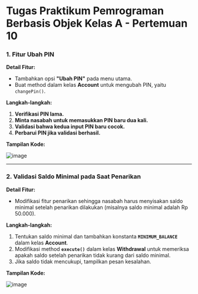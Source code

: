 # Tugas Praktikum Pemrograman Berbasis Objek Kelas A - Pertemuan 10


### 1. Fitur Ubah PIN

**Detail Fitur:**

- Tambahkan opsi **"Ubah PIN"** pada menu utama.
- Buat method dalam kelas **Account** untuk mengubah PIN, yaitu `changePin()`.

**Langkah-langkah:**

1. **Verifikasi PIN lama.**
2. **Minta nasabah untuk memasukkan PIN baru dua kali.**
3. **Validasi bahwa kedua input PIN baru cocok.**
4. **Perbarui PIN jika validasi berhasil.**

**Tampilan Kode:**

![image](https://github.com/user-attachments/assets/915e65e1-4738-41e4-8cf4-44374738f08d)

---

### 2. Validasi Saldo Minimal pada Saat Penarikan

**Detail Fitur:**

- Modifikasi fitur penarikan sehingga nasabah harus menyisakan saldo minimal setelah penarikan dilakukan (misalnya saldo minimal adalah Rp 50.000).

**Langkah-langkah:**

1. Tentukan saldo minimal dan tambahkan konstanta **`MINIMUM_BALANCE`** dalam kelas **Account**.
2. Modifikasi method **`execute()`** dalam kelas **Withdrawal** untuk memeriksa apakah saldo setelah penarikan tidak kurang dari saldo minimal.
3. Jika saldo tidak mencukupi, tampilkan pesan kesalahan.

**Tampilan Kode:**

![image](https://github.com/user-attachments/assets/b2cf4a92-8957-405e-9840-ff6e745b8d79)
